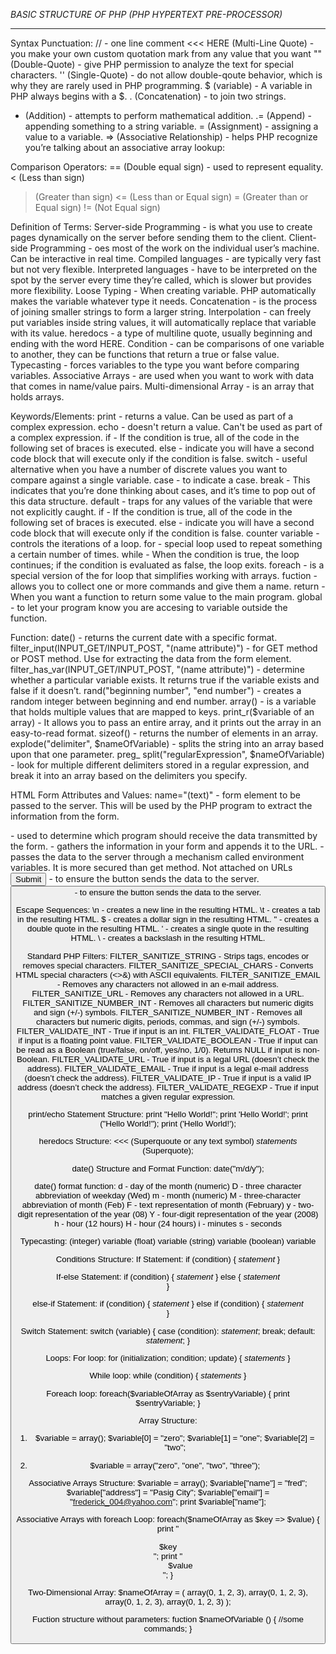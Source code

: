 *BASIC STRUCTURE OF PHP (PHP HYPERTEXT PRE-PROCESSOR)*
<?php 
   print "Hello World!";
   print 'Hello World!';
   print ("Hello World!");
   print ('Hello World!');
   // or
   echo "Hello World!";
   echo 'Hello World!';
   echo ("Hello World!");
   echo ('Hello World!');
?>

---------------------------------------------------------------------------------------------------------------------
Syntax Punctuation:
// - one line comment
<<< HERE (Multi-Line Quote) - you make your own custom quotation mark from any value that you want
"" (Double-Quote) - give PHP permission to analyze the text for special characters.
'' (Single-Quote) - do not allow double-qoute behavior, which is why they are rarely used in PHP programming.
$ (variable) - A variable in PHP always begins with a $.
. (Concatenation) - to join two strings.
+ (Addition) - attempts to perform mathematical addition.
.= (Append) - appending something to a string variable. 
= (Assignment) - assigning a value to a variable.
=> (Associative Relationship) - helps PHP recognize you’re talking about an associative array lookup:

Comparison Operators:
== (Double equal sign) - used to represent equality.
< (Less than sign) 
> (Greater than sign)
<= (Less than or Equal sign) 
>= (Greater than or Equal sign) 
!= (Not Equal sign)


Definition of Terms:
Server-side Programming - is what you use to create pages dynamically on the server before sending them to the client.
Client-side Programming - oes most of the work on the individual user’s machine. Can be interactive in real time.
Compiled languages - are typically very fast but not very flexible.
Interpreted languages - have to be interpreted on the spot by the server every time they’re called, which is slower but provides more flexibility.
Loose Typing - When creating variable. PHP automatically makes the variable whatever type it needs. 
Concatenation - is the process of joining smaller strings to form a larger string.
Interpolation - can freely put variables inside string values, it will automatically replace that variable with its value.
heredocs - a type of multiline quote, usually beginning and ending with the word HERE.
Condition - can be comparisons of one variable to another, they can be functions that return a true or false value.
Typecasting - forces variables to the type you want before comparing variables.
Associative Arrays - are used when you want to work with data that comes in name/value pairs.
Multi-dimensional Array - is an array that holds arrays.


Keywords/Elements:
print - returns a value. Can be used as part of a complex expression.
echo - doesn't return a value. Can't be used as part of a complex expression.
if - If the condition is true, all of the code in the following set of braces is executed. 
else - indicate you will have a second code block that will execute only if the condition is false.
switch - useful alternative when you have a number of discrete values you want to compare against a single variable.
case - to indicate a case.
break - This indicates that you’re done thinking about cases, and it’s time to pop out of this data structure.
default - traps for any values of the variable that were not explicitly caught.
if - If the condition is true, all of the code in the following set of braces is executed. 
else - indicate you will have a second code block that will execute only if the condition is false.
counter variable - controls the iterations of a loop.
for - special loop used to repeat something a certain number of times.
while - When the condition is true, the loop continues; if the condition is evaluated as false, the loop exits.
foreach - is a special version of the for loop that simplifies working with arrays.
fuction - allows you to collect one or more commands and give them a name.
return - When you want a function to return some value to the main program.
global - to let your program know you are accesing to variable outside the function.


Function:
date() - returns the current date with a specific format.
filter_input(INPUT_GET/INPUT_POST, "(name attribute)") - for GET method or POST method. Use for extracting the data from the form element.
filter_has_var(INPUT_GET/INPUT_POST, "(name attribute)") - determine whether a particular variable exists. It returns true if the variable exists and false if it doesn’t.
rand("beginning number", "end number") - creates a random integer between beginning and end number.
array() - is a variable that holds multiple values that are mapped to keys.
print_r($variable of an array) - It allows you to pass an entire array, and it prints out the array in an easy-to-read format.
sizeof() - returns the number of elements in an array.
explode("delimiter", $nameOfVariable) - splits the string into an array based upon that one parameter.
preg_ split("regularExpression", $nameOfVariable) - look for multiple different delimiters stored in a regular expression, and break it into an array based on the delimiters you specify.


HTML Form Attributes and Values:
name="(text)" - form element to be passed to the server. This will be used by the PHP program to extract the information from the form.
<form action="(php file)"> -  used to determine which program should receive the data transmitted by the form.
<form method="get"> - gathers the information in your form and appends it to the URL.
<form method="post"> - passes the data to the server through a mechanism called environment variables. It is more secured than get method. Not attached on URLs
<input type="submit"> - to ensure the button sends the data to the server.
<button type="submit"> - to ensure the button sends the data to the server.


Escape Sequences:
\n - creates a new line in the resulting HTML.
\t - creates a tab in the resulting HTML.
\$ - creates a dollar sign in the resulting HTML.
\" - creates a double quote in the resulting HTML.
\' - creates a single quote in the resulting HTML.
\\ - creates a backslash in the resulting HTML.


Standard PHP Filters:
FILTER_SANITIZE_STRING - Strips tags, encodes or removes special characters.
FILTER_SANITIZE_SPECIAL_CHARS - Converts HTML special characters (<>&) with ASCII equivalents.
FILTER_SANITIZE_EMAIL - Removes any characters not allowed in an e-mail address.
FILTER_SANITIZE_URL - Removes any characters not allowed in a URL.
FILTER_SANITIZE_NUMBER_INT - Removes all characters but numeric digits and sign (+/-) symbols.
FILTER_SANITIZE_NUMBER_INT - Removes all characters but numeric digits, periods, commas, and sign (+/-) symbols.
FILTER_VALIDATE_INT - True if input is an int.
FILTER_VALIDATE_FLOAT - True if input is a floating point value.
FILTER_VALIDATE_BOOLEAN - True if input can be read as a Boolean (true/false, on/off, yes/no, 1/0). Returns NULL if input is non-Boolean.
FILTER_VALIDATE_URL - True if input is a legal URL (doesn’t check the address).
FILTER_VALIDATE_EMAIL - True if input is a legal e-mail address (doesn’t check the address).
FILTER_VALIDATE_IP - True if input is a valid IP address (doesn’t check the address).
FILTER_VALIDATE_REGEXP - True if input matches a given regular expression.




print/echo Statement Structure:
   print "Hello World!";
   print 'Hello World!';
   print ("Hello World!");
   print ('Hello World!');

heredocs Structure:
<<< (Superquoute or any text symbol)
	*statements*
(Superquote);

date() Structure and Format Function:
date("m/d/y");

date() format function:
d - day of the month (numeric)
D - three character abbreviation of weekday (Wed)
m - month (numeric)
M - three-character abbreviation of month (Feb)
F - text representation of month (February)
y - two-digit representation of the year (08)
Y - four-digit representation of the year (2008)
h - hour (12 hours)
H - hour (24 hours)
i - minutes
s - seconds

Typecasting:
(integer) variable
(float) variable
(string) variable
(boolean) variable

Conditions Structure:
If Statement:
if (condition) {
   *statement*
}

If-else Statement:
if (condition) {
   *statement*
} else {
   *statement*	
}

else-if Statement:
if (condition) {
   *statement*
} else if (condition) {
   *statement*	
}


Switch Statement:
switch (variable) {
   case (condition):
     *statement*;
     break;
   default:
     *statement*;
}


Loops:
For loop:
for (initialization; condition; update) {
	*statements*
}

While loop:
while (condition) {
	*statements*
}

Foreach loop:
foreach($variableOfArray as $sentryVariable) {
	print $sentryVariable;
}

Array Structure:
1. $variable = array();
	$variable[0] = "zero";
	$variable[1] = "one";
	$variable[2] = "two"; 

2. $variable = array("zero", "one", "two", "three");


Associative Arrays Structure:
$variable = array();
	$variable["name"] = "fred";
	$variable["address"] = "Pasig City";
	$variable["email"] = "frederick_004@yahoo.com";
  print $variable["name"];

Associative Arrays with foreach Loop:
foreach($nameOfArray as $key => $value) {
	print "<dt> $key </dt>";
	print "<dd> $value </dd>";
}

Two-Dimensional Array:
$nameOfArray = (
    array(0, 1, 2, 3),
    array(0, 1, 2, 3),
    array(0, 1, 2, 3),
    array(0, 1, 2, 3)
);

Fuction structure without parameters:
fuction $nameOfVariable () {
	//some commands;
}